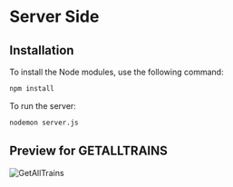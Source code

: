 # Server Side

## Installation

To install the Node modules, use the following command:

```bash
npm install
```


To run the server:

```bash
nodemon server.js
```

## Preview for GETALLTRAINS

![GetAllTrains](https://res.cloudinary.com/dev6cpp4u/image/upload/v1686842606/getAllTrains_fdfxwd.png)
